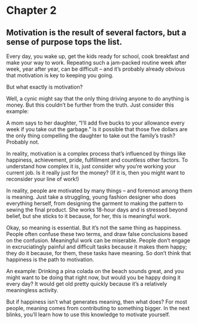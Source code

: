 # Chapter 2 
## Motivation is the result of several factors, but a sense of purpose tops the list. 

Every day, you wake up, get the kids ready for school, cook breakfast and make your way to work. Repeating such a jam-packed routine week after week, year after year, can be difficult – and it’s probably already obvious that motivation is key to keeping you going. 

But what exactly is motivation? 

Well, a cynic might say that the only thing driving anyone to do anything is money. But this couldn’t be further from the truth. Just consider this example: 

A mom says to her daughter, “I’ll add five bucks to your allowance every week if you take out the garbage.” Is it possible that those five dollars are the only thing compelling the daughter to take out the family’s trash? Probably not. 

In reality, motivation is a complex process that’s influenced by things like happiness, achievement, pride, fulfillment and countless other factors. To understand how complex it is, just consider why you’re working your current job. Is it really just for the money? (If it is, then you might want to reconsider your line of work!) 

In reality, people are motivated by many things – and foremost among them is meaning. Just take a struggling, young fashion designer who does everything herself, from designing the garment to making the pattern to sewing the final product. She works 18-hour days and is stressed beyond belief, but she sticks to it because, for her, this is meaningful work. 

Okay, so meaning is essential. But it’s not the same thing as happiness. People often confuse these two terms, and draw false conclusions based on the confusion. Meaningful work can be miserable. People don’t engage in excruciatingly painful and difficult tasks because it makes them happy; they do it because, for them, these tasks have meaning. So don’t think that happiness is the path to motivation. 

An example: Drinking a pina colada on the beach sounds great, and you might want to be doing that right now, but would you be happy doing it every day? It would get old pretty quickly because it’s a relatively meaningless activity. 

But if happiness isn’t what generates meaning, then what does? For most people, meaning comes from contributing to something bigger. In the next blinks, you’ll learn how to use this knowledge to motivate yourself.

